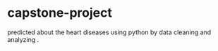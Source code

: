# capstone-project
predicted about the heart diseases using python by data cleaning and analyzing .
